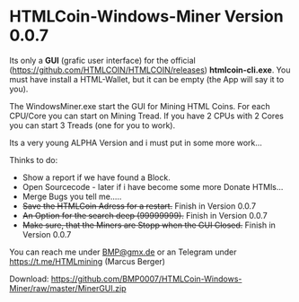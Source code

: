 # HTMLCoin-Windows-Miner Version 0.0.7

Its only a **GUI** (grafic user interface) for the official (https://github.com/HTMLCOIN/HTMLCOIN/releases) **htmlcoin-cli.exe**.
You must have install a HTML-Wallet, but it can be empty (the App will say it to you). 

The WindowsMiner.exe start the GUI for Mining HTML Coins.
For each CPU/Core you can start on Mining Tread.
If you have 2 CPUs with 2 Cores you can start 3 Treads (one for you to work).

Its a very young ALPHA Version and i must put in some more work...

Thinks to do:

- Show a report if we have found a Block.
- Open Sourcecode - later if i have become some more Donate HTMls...
- Merge Bugs you tell me.....
- ~~Save the HTMLCoin Adress for a restart.~~ Finish in Version 0.0.7
- ~~An Option for the search deep (99999999).~~ Finish in Version 0.0.7
- ~~Make sure, that the Miners are Stopp when the GUI Closed.~~ Finish in Version 0.0.7

You can reach me under BMP@gmx.de or an Telegram under https://t.me/HTMLmining (Marcus Berger)

Download: https://github.com/BMP0007/HTMLCoin-Windows-Miner/raw/master/MinerGUI.zip 
